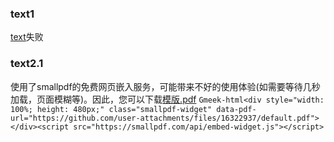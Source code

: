 ### text1
[text](https://htmlpreview.github.io/?https://github.com/beijiushare/beijiushare.github.io/blob/main/my-resourse/html/%E9%AB%98%E6%95%B0%E5%A4%8D%E4%B9%A0%E5%A4%A7%E4%B8%80%E4%B8%8B.html)失败

### text2.1
使用了smallpdf的免费网页嵌入服务，可能带来不好的使用体验(如需要等待几秒加载，页面模糊等)。因此，您可以下载[模版.pdf](https://github.com/user-attachments/files/16322944/default.pdf)
`Gmeek-html<div style="width: 100%; height: 480px;" class="smallpdf-widget" data-pdf-url="https://github.com/user-attachments/files/16322937/default.pdf"></div><script src="https://smallpdf.com/api/embed-widget.js"></script>`
